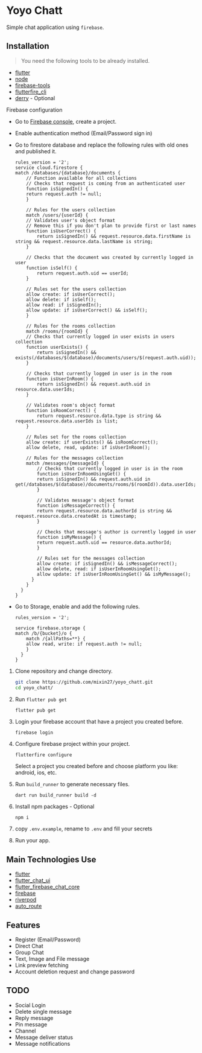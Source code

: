 # Yoyo Chatt

Simple chat application using `firebase`.

## Installation

> You need the following tools to be already installed.

- [flutter](http://flutter.dev/)
- [node](https://nodejs.org/en)
- [firebase-tools](https://www.npmjs.com/package/firebase-tools)
- [flutterfire_cli](https://pub.dev/packages/flutterfire_cli)
- [derry](https://pub.dev/packages/derry) - Optional

Firebase configuration

- Go to [Firebase console](https://console.firebase.google.com/), create a project.
- Enable authentication method (Email/Password sign in)
- Go to firestore database and replace the following rules with old ones and published it.

  ```
  rules_version = '2';
  service cloud.firestore {
  match /databases/{database}/documents {
      // Function available for all collections
      // Checks that request is coming from an authenticated user
      function isSignedIn() {
      return request.auth != null;
      }

      // Rules for the users collection
      match /users/{userId} {
      // Validates user's object format
      // Remove this if you don't plan to provide first or last names
      function isUserCorrect() {
          return isSignedIn() && request.resource.data.firstName is string && request.resource.data.lastName is string;
      }

      // Checks that the document was created by currently logged in user
      function isSelf() {
          return request.auth.uid == userId;
      }

      // Rules set for the users collection
      allow create: if isUserCorrect();
      allow delete: if isSelf();
      allow read: if isSignedIn();
      allow update: if isUserCorrect() && isSelf();
      }

      // Rules for the rooms collection
      match /rooms/{roomId} {
      // Checks that currently logged in user exists in users collection
      function userExists() {
          return isSignedIn() && exists(/databases/$(database)/documents/users/$(request.auth.uid));
      }

      // Checks that currently logged in user is in the room
      function isUserInRoom() {
          return isSignedIn() && request.auth.uid in resource.data.userIds;
      }

      // Validates room's object format
      function isRoomCorrect() {
          return request.resource.data.type is string && request.resource.data.userIds is list;
      }

      // Rules set for the rooms collection
      allow create: if userExists() && isRoomCorrect();
      allow delete, read, update: if isUserInRoom();

      // Rules for the messages collection
      match /messages/{messageId} {
          // Checks that currently logged in user is in the room
          function isUserInRoomUsingGet() {
          return isSignedIn() && request.auth.uid in get(/databases/$(database)/documents/rooms/$(roomId)).data.userIds;
          }

          // Validates message's object format
          function isMessageCorrect() {
          return request.resource.data.authorId is string && request.resource.data.createdAt is timestamp;
          }

          // Checks that message's author is currently logged in user
          function isMyMessage() {
          return request.auth.uid == resource.data.authorId;
          }

          // Rules set for the messages collection
          allow create: if isSignedIn() && isMessageCorrect();
          allow delete, read: if isUserInRoomUsingGet();
          allow update: if isUserInRoomUsingGet() && isMyMessage();
        }
      }
    }
  }
  ```

- Go to Storage, enable and add the following rules.

  ```
  rules_version = '2';

  service firebase.storage {
  match /b/{bucket}/o {
      match /{allPaths=**} {
      allow read, write: if request.auth != null;
      }
    }
  }
  ```

1. Clone repository and change directory.

   ```bash
   git clone https://github.com/mixin27/yoyo_chatt.git
   cd yoyo_chatt/
   ```

2. Run `flutter pub get`

   ```bash
   flutter pub get
   ```

3. Login your firebase account that have a project you created before.

   ```
   firebase login
   ```

4. Configure firebase project within your project.

   ```
   flutterfire configure
   ```

   Select a project you created before and choose platform you like: android, ios, etc.

5. Run `build_runner` to generate necessary files.

   ```
   dart run build_runner build -d
   ```

6. Install npm packages - Optional

   ```
   npm i
   ```

7. copy `.env.example`, rename to `.env` and fill your secrets

8. Run your app.

## Main Technologies Use

- [flutter](http://flutter.dev/)
- [flutter_chat_ui](https://pub.dev/packages/flutter_chat_ui)
- [flutter_firebase_chat_core](https://pub.dev/packages/flutter_firebase_chat_core)
- [firebase](https://firebase.google.com/docs/flutter/setup?platform=android)
- [riverpod](https://riverpod.dev/)
- [auto_route](https://pub.dev/packages/auto_route)

## Features

- Register (Email/Password)
- Direct Chat
- Group Chat
- Text, Image and File message
- Link preview fetching
- Account deletion request and change password

## TODO

- Social Login
- Delete single message
- Reply message
- Pin message
- Channel
- Message deliver status
- Message notifications
